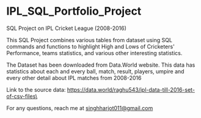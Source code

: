 # IPL_SQL_Portfolio_Project
SQL Project on IPL Cricket League (2008-2016)

This SQL Project combines various tables from dataset using SQL commands and functions to highlight High and Lows of Cricketers' Performance, teams statistics, and various other interesting statistics.

The Dataset has been downloaded from Data.World website. This data has statistics about each and every ball, match, result, players, umpire and every other detail about IPL matches from 2008-2016

Link to the source data: https://data.world/raghu543/ipl-data-till-2016-set-of-csv-files\

For any questions, reach me at singhharjot011@gmail.com
